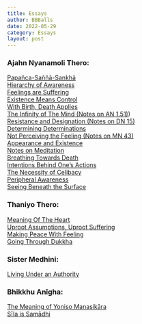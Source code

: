 ```yaml
---
title: Essays
author: BBBalls
date: 2022-05-29
category: Essays
layout: post
---
```


### Ajahn Nyanamoli Thero:

[Papañca-Saññā-Sankhā](/hillside_hermitage_archive/essays/2010-08-01-essay-Nyanamoli-Papanca_Sanna_Sankha.html)\
[Hierarchy of Awareness](/hillside_hermitage_archive/essays/2010-08-14-essay-Nyanamoli-Hierarchy_of_Awareness.html)\
[Feelings are Suffering](/hillside_hermitage_archive/essays/2010-12-10-essay-Nyanamoli-Feelings_are_Suffering.html)\
[Existence Means Control](/hillside_hermitage_archive/essays/2010-12-14-essay-Nyanamoli-Existence_Means_Control.html)\
[With Birth, Death Applies](/hillside_hermitage_archive/essays/2010-12-23-essay-Nyanamoli-With_Birth_Death_Applies.html)\
[The Infinity of The Mind (Notes on AN 1.51)](/hillside_hermitage_archive/essays/2013-03-19-essay-Nyanamoli-The_Infinity_of_The_Mind.html))\
[Resistance and Designation (Notes on DN 15)](/hillside_hermitage_archive/essays/2013-03-28-essay-Nyanamoli-Resistance_and_Designation.html)\
[Determining Determinations](/hillside_hermitage_archive/essays/2013-04-07-essay-Nyanamoli-Determining_Determinations.html)\
[Not Perceiving the Feeling (Notes on MN 43)](/hillside_hermitage_archive/essays/2013-04-17-essay-Nyanamoli-Not_Perceiving_the_Feeling.html)\
[Appearance and Existence](/hillside_hermitage_archive/essays/2014-02-24-essay-Nyanamoli-Appearance_and_Existence.html)\
[Notes on Meditation](/hillside_hermitage_archive/essays/2014-07-30-essay-Nyanamoli-Notes_on_Meditaion.html)\
[Breathing Towards Death](/hillside_hermitage_archive/essays/2018-05-01-essay-Nyanamoli-Breathing_Towards_Death.html)\
[Intentions Behind One’s Actions](/hillside_hermitage_archive/essays/2018-05-21-essay-Nyanamoli-Intentions_Behind_Ones_Actions.html)\
[The Necessity of Celibacy](/hillside_hermitage_archive/essays/2018-08-02-essay-Nyanamoli-The_Necessity_of_Celibacy.html)\
[Peripheral Awareness](/hillside_hermitage_archive/essays/2018-11-08-essay-Nyanamoli-Peripheral_Awareness.html)\
[Seeing Beneath the Surface](/hillside_hermitage_archive/essays/2023-07-11-essay-Nyanamoli-Seeing_Beneath_the_Surface.html)

### Thaniyo Thero:

[Meaning Of The Heart](/hillside_hermitage_archive/essays/2022-04-01-essay-Thaniyo-Meaning_of_the_Heart.html)\
[Uproot Assumptions, Uproot Suffering](/hillside_hermitage_archive/essays/2022-07-03-essay-Thaniyo-Uproot_Assumptions_Uproot_Suffering.html)\
[Making Peace With Feeling](/hillside_hermitage_archive/essays/2022-08-12-essay-Thaniyo-Making_Peace_With_Feeling.html)\
[Going Through Dukkha](/hillside_hermitage_archive/essays/2023-03-04-essay-Thaniyo-Going_Through_Dukkha.html)

### Sister Medhini:

[Living Under an Authority](/hillside_hermitage_archive/essays/2023-02-23-essay-Medhini-Living_Under_an_Authority.html)

### Bhikkhu Anīgha:

[The Meaning of Yoniso Manasikāra](/hillside_hermitage_archive/essays/2023-06-22-essay-Anigha-The_Meaning_of_Yoniso_Manasikara.html)\
[Sīla is Samādhi](/hillside_hermitage_archive/essays/2023-08-28-essay-Anigha-Sila_is_Samadhi.html)

